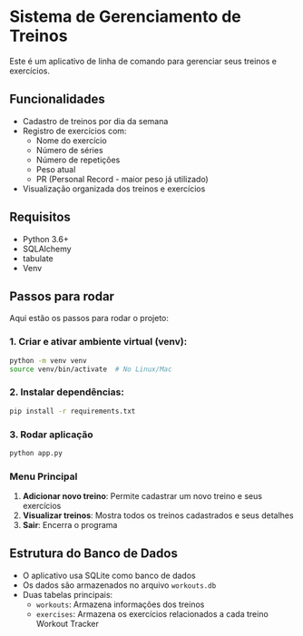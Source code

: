 # Sistema de Gerenciamento de Treinos

Este é um aplicativo de linha de comando para gerenciar seus treinos e exercícios.

## Funcionalidades

- Cadastro de treinos por dia da semana
- Registro de exercícios com:
  - Nome do exercício
  - Número de séries
  - Número de repetições
  - Peso atual
  - PR (Personal Record - maior peso já utilizado)
- Visualização organizada dos treinos e exercícios

## Requisitos

- Python 3.6+
- SQLAlchemy
- tabulate
- Venv

## Passos para rodar

Aqui estão os passos para rodar o projeto:

### 1. Criar e ativar ambiente virtual (venv):

```bash
python -m venv venv
source venv/bin/activate  # No Linux/Mac
```

### 2. Instalar dependências:

```bash
pip install -r requirements.txt
```

### 3. Rodar aplicação

```bash
python app.py
```

### Menu Principal

1. **Adicionar novo treino**: Permite cadastrar um novo treino e seus exercícios
2. **Visualizar treinos**: Mostra todos os treinos cadastrados e seus detalhes
3. **Sair**: Encerra o programa

## Estrutura do Banco de Dados

- O aplicativo usa SQLite como banco de dados
- Os dados são armazenados no arquivo `workouts.db`
- Duas tabelas principais:
  - `workouts`: Armazena informações dos treinos
  - `exercises`: Armazena os exercícios relacionados a cada treino
Workout Tracker

